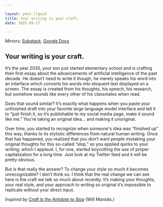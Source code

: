 ```yaml
---

layout: post.liquid
title: Your writing is your craft.
date: 2025-09-27

---
```


<span style="color: var(--color-surface-1)">Mirrors: [Substack](https://zimnickico.substack.com/p/your-writing-is-your-craft), [Google Docs](https://docs.google.com/document/d/1M68zo6vokxgUkx_RpC5VbtYMJWpFH8zpx2C3SZ6GxqU/edit?usp=sharing)</span>

## Your writing is your craft.

It’s the year 2035, your son just started elementary school and is crafting their first essay about the advancements of artificial intelligence of the past decade. He doesn’t need to write it though, he merely speaks his word into an interface which converts his words into eloquent text displayed on a screen. The essay is created from his thoughts, his speech, his research, but somehow sounds like every other of his classmates when read.

Does that sound similar? It’s exactly what happens when you paste your unfinished draft into your favorite large language model interface and tell it to “just finish it, so it’s publishable to my social media page, make it sound like me.” You’re taking an original idea… and making it unoriginal.

Over time, you started to recognize when someone's idea was “finished up” this way, thanks to its stylistic differences from natural human writing. Once that has happened, you realized that you don’t want people mistaking your original thoughts for this so-called “slop,” so you applied quirks to your writing; which I applaud. I, for one, started boycotting the use of proper capitalization for a long time. Just look at my Twitter feed and it will be pretty obvious. 

But is that really the answer? To change your style so much it becomes unrecognizable? I don’t think so. I think that the real change we can see here is the craft we talk so much about recently. It’s making your thoughts, your real style, and your approach to writing so original it’s impossible to replicate without your direct input. 

*Inspired by [Craft Is the Antidote to Slop](https://minutes.substack.com/p/craft-is-the-antidote-to-slop?r=d9y63) (Will Manidis.)*



